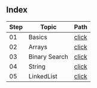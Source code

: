 ## Index

Step | Topic | Path
---|---|---
01 | Basics | [click](./basics/README.md) 
02 | Arrays | [click](./Arrays/README.md)
03 | Binary Search | [click](./BinarySearch/README.md)
04 | String | [click](./String/README.md)
05 | LinkedList | [click](./LinkedList/README.md)
